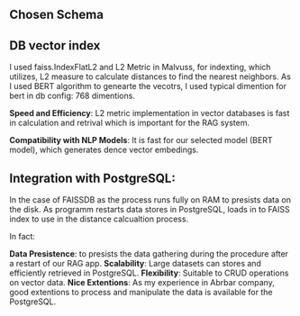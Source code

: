 ## Chosen Schema


## DB vector index

I used faiss.IndexFlatL2 and L2 Metric in Malvuss, for indexting, which utilizes, L2 measure to calculate distances to find the nearest neighbors. As I used BERT algorithm to genearte the vecotrs, I used typical dimention for bert in db config: 768 dimentions.

**Speed and Efficiency**: L2 metric implementation in vector databases is fast in calculation and retrival which is important for the RAG system.

**Compatibility with NLP Models**: It is fast for our selected model (BERT model), which generates dence vector embedings.

## Integration with PostgreSQL:

In the case of FAISSDB as the process runs fully on RAM to presists data on the disk. As programm restarts data stores in PostgreSQL, loads in to FAISS index to use in the distance calcualtion process. 

In fact:

**Data Presistence**: to presists the data gathering during the procedure after a restart of our RAG app.
**Scalability**: Large datasets can stores and efficiently retrieved in PostgreSQL.
**Flexibility**: Suitable to CRUD operations on vector data.
**Nice Extentions**: As my experience in Abrbar company, good extentions to process and manipulate the data is available for the PostgreSQL.